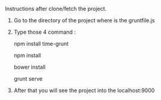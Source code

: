 Instructions after clone/fetch the project.

1. Go to the directory of the project where is the gruntfile.js
2. Type those 4 command :
     
      <dl><p>npm install time-grunt </p>
      <p> npm install </p>
      <p> bower install </p>
      <p> grunt serve </p></dl>
      
3. After that you will see the project into the localhost:9000
